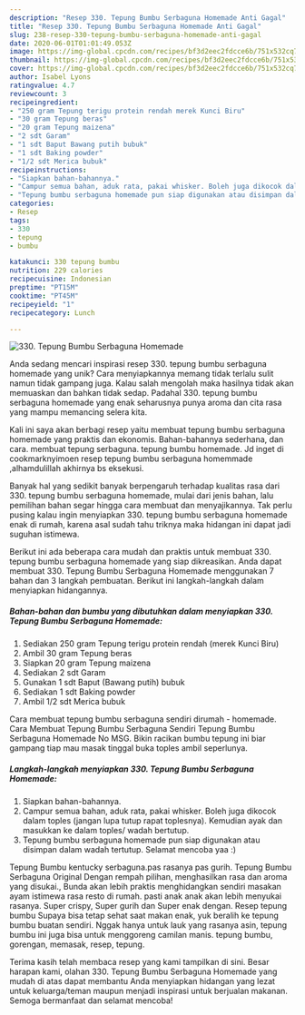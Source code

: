 ```yaml
---
description: "Resep 330. Tepung Bumbu Serbaguna Homemade Anti Gagal"
title: "Resep 330. Tepung Bumbu Serbaguna Homemade Anti Gagal"
slug: 238-resep-330-tepung-bumbu-serbaguna-homemade-anti-gagal
date: 2020-06-01T01:01:49.053Z
image: https://img-global.cpcdn.com/recipes/bf3d2eec2fdcce6b/751x532cq70/330-tepung-bumbu-serbaguna-homemade-foto-resep-utama.jpg
thumbnail: https://img-global.cpcdn.com/recipes/bf3d2eec2fdcce6b/751x532cq70/330-tepung-bumbu-serbaguna-homemade-foto-resep-utama.jpg
cover: https://img-global.cpcdn.com/recipes/bf3d2eec2fdcce6b/751x532cq70/330-tepung-bumbu-serbaguna-homemade-foto-resep-utama.jpg
author: Isabel Lyons
ratingvalue: 4.7
reviewcount: 3
recipeingredient:
- "250 gram Tepung terigu protein rendah merek Kunci Biru"
- "30 gram Tepung beras"
- "20 gram Tepung maizena"
- "2 sdt Garam"
- "1 sdt Baput Bawang putih bubuk"
- "1 sdt Baking powder"
- "1/2 sdt Merica bubuk"
recipeinstructions:
- "Siapkan bahan-bahannya."
- "Campur semua bahan, aduk rata, pakai whisker. Boleh juga dikocok dalam toples (jangan lupa tutup rapat toplesnya). Kemudian ayak dan masukkan ke dalam toples/ wadah bertutup."
- "Tepung bumbu serbaguna homemade pun siap digunakan atau disimpan dalam wadah tertutup. Selamat mencoba yaa :)"
categories:
- Resep
tags:
- 330
- tepung
- bumbu

katakunci: 330 tepung bumbu 
nutrition: 229 calories
recipecuisine: Indonesian
preptime: "PT15M"
cooktime: "PT45M"
recipeyield: "1"
recipecategory: Lunch

---
```



![330. Tepung Bumbu Serbaguna Homemade](https://img-global.cpcdn.com/recipes/bf3d2eec2fdcce6b/751x532cq70/330-tepung-bumbu-serbaguna-homemade-foto-resep-utama.jpg)

Anda sedang mencari inspirasi resep 330. tepung bumbu serbaguna homemade yang unik? Cara menyiapkannya memang tidak terlalu sulit namun tidak gampang juga. Kalau salah mengolah maka hasilnya tidak akan memuaskan dan bahkan tidak sedap. Padahal 330. tepung bumbu serbaguna homemade yang enak seharusnya punya aroma dan cita rasa yang mampu memancing selera kita.

Kali ini saya akan berbagi resep yaitu membuat tepung bumbu serbaguna homemade yang praktis dan ekonomis. Bahan-bahannya sederhana, dan cara. membuat tepung serbaguna. tepung bumbu homemade. Jd inget di cookmarknyimoen resep tepung bumbu serbaguna homemmade ,alhamdulillah akhirnya bs eksekusi.

Banyak hal yang sedikit banyak berpengaruh terhadap kualitas rasa dari 330. tepung bumbu serbaguna homemade, mulai dari jenis bahan, lalu pemilihan bahan segar hingga cara membuat dan menyajikannya. Tak perlu pusing kalau ingin menyiapkan 330. tepung bumbu serbaguna homemade enak di rumah, karena asal sudah tahu triknya maka hidangan ini dapat jadi suguhan istimewa.


Berikut ini ada beberapa cara mudah dan praktis untuk membuat 330. tepung bumbu serbaguna homemade yang siap dikreasikan. Anda dapat membuat 330. Tepung Bumbu Serbaguna Homemade menggunakan 7 bahan dan 3 langkah pembuatan. Berikut ini langkah-langkah dalam menyiapkan hidangannya.

<!--inarticleads1-->

##### Bahan-bahan dan bumbu yang dibutuhkan dalam menyiapkan 330. Tepung Bumbu Serbaguna Homemade:

1. Sediakan 250 gram Tepung terigu protein rendah (merek Kunci Biru)
1. Ambil 30 gram Tepung beras
1. Siapkan 20 gram Tepung maizena
1. Sediakan 2 sdt Garam
1. Gunakan 1 sdt Baput (Bawang putih) bubuk
1. Sediakan 1 sdt Baking powder
1. Ambil 1/2 sdt Merica bubuk


Cara membuat tepung bumbu serbaguna sendiri dirumah - homemade. Cara Membuat Tepung Bumbu Serbaguna Sendiri Tepung Bumbu Serbaguna Homemade No MSG. Bikin racikan bumbu tepung ini biar gampang tiap mau masak tinggal buka toples ambil seperlunya. 

<!--inarticleads2-->

##### Langkah-langkah menyiapkan 330. Tepung Bumbu Serbaguna Homemade:

1. Siapkan bahan-bahannya.
1. Campur semua bahan, aduk rata, pakai whisker. Boleh juga dikocok dalam toples (jangan lupa tutup rapat toplesnya). Kemudian ayak dan masukkan ke dalam toples/ wadah bertutup.
1. Tepung bumbu serbaguna homemade pun siap digunakan atau disimpan dalam wadah tertutup. Selamat mencoba yaa :)


Tepung Bumbu kentucky serbaguna.pas rasanya pas gurih. Tepung Bumbu Serbaguna Original Dengan rempah pilihan, menghasilkan rasa dan aroma yang disukai., Bunda akan lebih praktis menghidangkan sendiri masakan ayam istimewa rasa resto di rumah. pasti anak anak akan lebih menyukai rasanya. Super crispy, Super gurih dan Super enak dengan. Resep tepung bumbu Supaya bisa tetap sehat saat makan enak, yuk beralih ke tepung bumbu buatan sendiri. Nggak hanya untuk lauk yang rasanya asin, tepung bumbu ini juga bisa untuk menggoreng camilan manis. tepung bumbu, gorengan, memasak, resep, tepung. 

Terima kasih telah membaca resep yang kami tampilkan di sini. Besar harapan kami, olahan 330. Tepung Bumbu Serbaguna Homemade yang mudah di atas dapat membantu Anda menyiapkan hidangan yang lezat untuk keluarga/teman maupun menjadi inspirasi untuk berjualan makanan. Semoga bermanfaat dan selamat mencoba!
